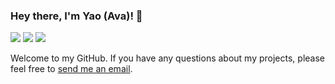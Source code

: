 ### Hey there, I'm Yao (Ava)! 👋

[![](https://img.shields.io/badge/Homepage-blue?&style=flat-square&logo=googlechrome&logoColor=white)](https://avaxiao.github.io)
[![](https://img.shields.io/badge/Google%20Scholar-%234285F4.svg?&style=flat-square&logo=google-scholar&logoColor=white)](https://scholar.google.com/citations?user=-oyhl6gAAAAJ&hl=en)
[![](https://img.shields.io/github/stars/avaxiao?style=flat-square&logo=github&label=Github%20Stars&labelColor=gray&color=gray)](https://github.com/avaxiao)

Welcome to my GitHub. If you have any questions about my projects, please feel free to [send me an email](mailto:ava_xiao@icloud.com).
